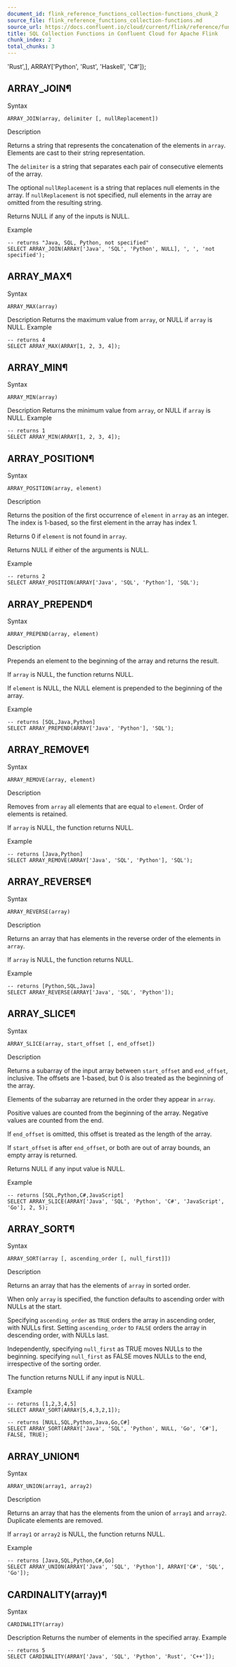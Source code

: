 ```yaml
---
document_id: flink_reference_functions_collection-functions_chunk_2
source_file: flink_reference_functions_collection-functions.md
source_url: https://docs.confluent.io/cloud/current/flink/reference/functions/collection-functions.html
title: SQL Collection Functions in Confluent Cloud for Apache Flink
chunk_index: 2
total_chunks: 3
---
```


'Rust',], ARRAY['Python', 'Rust', 'Haskell', 'C#']);

## ARRAY_JOIN¶

Syntax

    ARRAY_JOIN(array, delimiter [, nullReplacement])

Description

Returns a string that represents the concatenation of the elements in `array`. Elements are cast to their string representation.

The `delimiter` is a string that separates each pair of consecutive elements of the array.

The optional `nullReplacement` is a string that replaces null elements in the array. If `nullReplacement` is not specified, null elements in the array are omitted from the resulting string.

Returns NULL if any of the inputs is NULL.

Example

    -- returns "Java, SQL, Python, not specified"
    SELECT ARRAY_JOIN(ARRAY['Java', 'SQL', 'Python', NULL], ', ', 'not specified');

## ARRAY_MAX¶

Syntax

    ARRAY_MAX(array)

Description
    Returns the maximum value from `array`, or NULL if `array` is NULL.
Example

    -- returns 4
    SELECT ARRAY_MAX(ARRAY[1, 2, 3, 4]);

## ARRAY_MIN¶

Syntax

    ARRAY_MIN(array)

Description
    Returns the minimum value from `array`, or NULL if `array` is NULL.
Example

    -- returns 1
    SELECT ARRAY_MIN(ARRAY[1, 2, 3, 4]);

## ARRAY_POSITION¶

Syntax

    ARRAY_POSITION(array, element)

Description

Returns the position of the first occurrence of `element` in `array` as an integer. The index is 1-based, so the first element in the array has index 1.

Returns 0 if `element` is not found in `array`.

Returns NULL if either of the arguments is NULL.

Example

    -- returns 2
    SELECT ARRAY_POSITION(ARRAY['Java', 'SQL', 'Python'], 'SQL');

## ARRAY_PREPEND¶

Syntax

    ARRAY_PREPEND(array, element)

Description

Prepends an element to the beginning of the array and returns the result.

If `array` is NULL, the function returns NULL.

If `element` is NULL, the NULL element is prepended to the beginning of the array.

Example

    -- returns [SQL,Java,Python]
    SELECT ARRAY_PREPEND(ARRAY['Java', 'Python'], 'SQL');

## ARRAY_REMOVE¶

Syntax

    ARRAY_REMOVE(array, element)

Description

Removes from `array` all elements that are equal to `element`. Order of elements is retained.

If `array` is NULL, the function returns NULL.

Example

    -- returns [Java,Python]
    SELECT ARRAY_REMOVE(ARRAY['Java', 'SQL', 'Python'], 'SQL');

## ARRAY_REVERSE¶

Syntax

    ARRAY_REVERSE(array)

Description

Returns an array that has elements in the reverse order of the elements in `array`.

If `array` is NULL, the function returns NULL.

Example

    -- returns [Python,SQL,Java]
    SELECT ARRAY_REVERSE(ARRAY['Java', 'SQL', 'Python']);

## ARRAY_SLICE¶

Syntax

    ARRAY_SLICE(array, start_offset [, end_offset])

Description

Returns a subarray of the input array between `start_offset` and `end_offset`, inclusive. The offsets are 1-based, but 0 is also treated as the beginning of the array.

Elements of the subarray are returned in the order they appear in `array`.

Positive values are counted from the beginning of the array. Negative values are counted from the end.

If `end_offset` is omitted, this offset is treated as the length of the array.

If `start_offset` is after `end_offset`, or both are out of array bounds, an empty array is returned.

Returns NULL if any input value is NULL.

Example

    -- returns [SQL,Python,C#,JavaScript]
    SELECT ARRAY_SLICE(ARRAY['Java', 'SQL', 'Python', 'C#', 'JavaScript', 'Go'], 2, 5);

## ARRAY_SORT¶

Syntax

    ARRAY_SORT(array [, ascending_order [, null_first]])

Description

Returns an array that has the elements of `array` in sorted order.

When only `array` is specified, the function defaults to ascending order with NULLs at the start.

Specifying `ascending_order` as `TRUE` orders the array in ascending order, with NULLs first. Setting `ascending_order` to `FALSE` orders the array in descending order, with NULLs last.

Independently, specifying `null_first` as TRUE moves NULLs to the beginning. specifying `null_first` as FALSE moves NULLs to the end, irrespective of the sorting order.

The function returns NULL if any input is NULL.

Example

    -- returns [1,2,3,4,5]
    SELECT ARRAY_SORT(ARRAY[5,4,3,2,1]);

    -- returns [NULL,SQL,Python,Java,Go,C#]
    SELECT ARRAY_SORT(ARRAY['Java', 'SQL', 'Python', NULL, 'Go', 'C#'], FALSE, TRUE);

## ARRAY_UNION¶

Syntax

    ARRAY_UNION(array1, array2)

Description

Returns an array that has the elements from the union of `array1` and `array2`. Duplicate elements are removed.

If `array1` or `array2` is NULL, the function returns NULL.

Example

    -- returns [Java,SQL,Python,C#,Go]
    SELECT ARRAY_UNION(ARRAY['Java', 'SQL', 'Python'], ARRAY['C#', 'SQL', 'Go']);

## CARDINALITY(array)¶

Syntax

    CARDINALITY(array)

Description
    Returns the number of elements in the specified array.
Example

    -- returns 5
    SELECT CARDINALITY(ARRAY['Java', 'SQL', 'Python', 'Rust', 'C++']);
